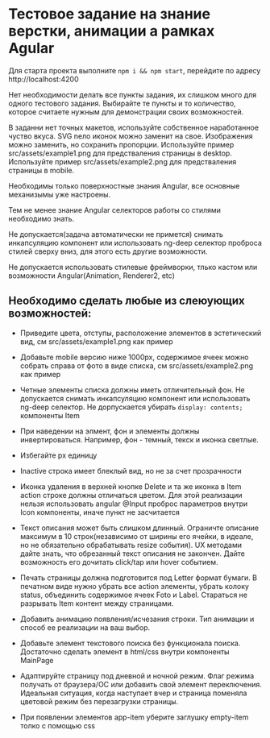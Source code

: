 # Тестовое задание на знание верстки, анимации а рамках Agular

Для старта проекта выполните `npm i && npm start`, перейдите по адресу http://localhost:4200

Нет необходимости делать все пункты задания, их слишком много для одного тестового задания.
Выбирайте те пункты и то количество, которое считаете нужным для демонстрации своих возможностей.

В заданни нет точных макетов, используйте собственное наработанное чуство вкуса.
SVG nело иконок можно заменит на свое.
Изображения можно заменить, но сохранить пропорции.
Используйте пример src/assets/example1.png для предстваления страницы в desktop.
Используйте пример src/assets/example2.png для предстваления страницы в mobile.

Необходимы только поверхностные знания Angular, все основные механизымы уже настроены.

Тем не менее знание Angular селекторов работы со стилями необходимо знать.

Не допускается(задача автоматически не примется) снимать инкапсуляцию компонент или использовать ng-deep селектор проброса стилей сверху вниз, для этого есть другие возможности.

Не допускается использовать стилевые фреймворки, тлько кастом или возможности Angular(Animation, Renderer2, etc)

## Необходимо сделать любые из слеюующих возможностей:

-   Приведите цвета, отступы, расположение элементов в эстетический вид, см src/assets/example1.png как пример

-   Добавьте mobile версию ниже 1000px, содержимое ячеек можно собрать справа от фото в виде списка, см src/assets/example2.png как пример

-   Четные элементы списка должны иметь отличительный фон. Не допускается снимать инкапсуляцию компонент или использовать ng-deep селектор. Не дорпускается убирать `display: contents;` компоненты Item

-   При наведении на элмент, фон и элементы должны инвертироваться. Например, фон - темный, текск и иконка светлые.

-   Избегайте px единицу

-   Inactive строка имеет блеклый вид, но не за счет прозрачности

-   Иконка удаления в верхней кнопке Delete и та же иконка в Item action строке должны отличаться цветом. Для этой реализации нельзя использовать angular @Input проброс параметров внутри Icon компоненты, иначе пункт не засчитается

-   Текст описания может быть слишком длинный. Ограничте описание максимум в 10 строк(независимо от ширины его ячейки, в идеале, но не обязательно обрабатывать resize события). UX методами дайте знать, что обрезанный текст описания не закончен. Дайте возможность его дочитать click/tap или hover событием.

-   Печать страницы должна подготовится под Letter формат бумаги. В печатном виде нужно убрать все action элементы, убрать колоку status, объединить содержимое ячеек Foto и Label. Стараться не разрывать Item контент между страницами.

-   Добавить анимацию появления/исчезания строки. Тип анимации и способ ее реализации на ваш выбор.

-   Добавьте элемент текстового поиска без функционала поиска. Достаточно сделать элемент в html/css внутри компоненты MainPage

-   Адаптируйте страницу под дневной и ночной режим. Флаг режима получать от браузера/ОС или добавить свой элемент переключения. Идеальная ситуация, когда наступает вчер и страница поменяла цветовой режим без перезагрузки страницы.

-   При появлении элементов app-item уберите заглушку empty-item толко с помощью css
